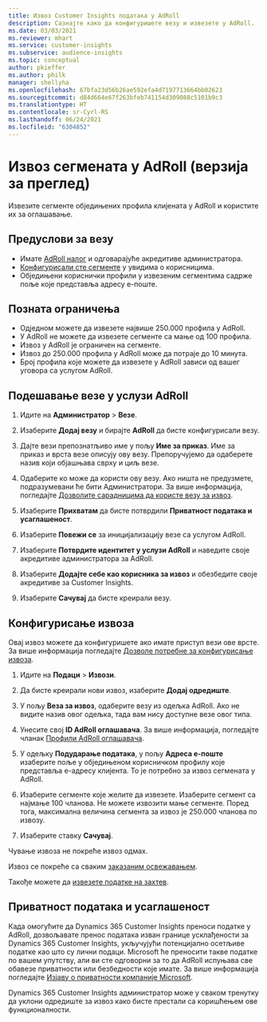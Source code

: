 ```yaml
---
title: Извоз Customer Insights података у AdRoll
description: Сазнајте како да конфигуришете везу и извезете у AdRoll.
ms.date: 03/03/2021
ms.reviewer: mhart
ms.service: customer-insights
ms.subservice: audience-insights
ms.topic: conceptual
author: pkieffer
ms.author: philk
manager: shellyha
ms.openlocfilehash: 67bfa23d56b26ae592efa4d7197713664bb02623
ms.sourcegitcommit: d84d664e67f263bfeb741154d309088c5101b9c3
ms.translationtype: HT
ms.contentlocale: sr-Cyrl-RS
ms.lasthandoff: 06/24/2021
ms.locfileid: "6304852"
---
```

# <a name="export-segments-to-adroll-preview"></a>Извоз сегмената у AdRoll (верзија за преглед)

Извезите сегменте обједињених профила клијената у AdRoll и користите их за оглашавање. 

## <a name="prerequisites-for-a-connection"></a>Предуслови за везу

-   Имате [AdRoll налог](https://www.adroll.com/) и одговарајуће акредитиве администратора.
-   [Конфигурисали сте сегменте](segments.md) у увидима о корисницима.
-   Обједињени кориснички профили у извезеним сегментима садрже поље које представља адресу е-поште.

## <a name="known-limitations"></a>Позната ограничења

- Одједном можете да извезете највише 250.000 профила у AdRoll.
- У AdRoll не можете да извезете сегменте са мање од 100 профила. 
- Извоз у AdRoll је ограничен на сегменте.
- Извоз до 250.000 профила у AdRoll може да потраје до 10 минута. 
- Број профила које можете да извезете у AdRoll зависи од вашег уговора са услугом AdRoll.

## <a name="set-up-connection-to-adroll"></a>Подешавање везе у услузи AdRoll

1. Идите на **Администратор** > **Везе**.

1. Изаберите **Додај везу** и бирајте **AdRoll** да бисте конфигурисали везу.

1. Дајте вези препознатљиво име у пољу **Име за приказ**. Име за приказ и врста везе описују ову везу. Препоручујемо да одаберете назив који објашњава сврху и циљ везе.

1. Одаберите ко може да користи ову везу. Ако ништа не предузмете, подразумевани ће бити Администратори. За више информација, погледајте [Дозволите сарадницима да користе везу за извоз](connections.md#allow-contributors-to-use-a-connection-for-exports).

1. Изаберите **Прихватам** да бисте потврдили **Приватност података и усаглашеност**.

1. Изаберите **Повежи се** за иницијализацију везе са услугом AdRoll.

1. Изаберите **Потврдите идентитет у услузи AdRoll** и наведите своје акредитиве администратора за AdRoll. 

1. Изаберите **Додајте себе као корисника за извоз** и обезбедите своје акредитиве за Customer Insights.

1. Изаберите **Сачувај** да бисте креирали везу.

## <a name="configure-an-export"></a>Конфигурисање извоза

Овај извоз можете да конфигуришете ако имате приступ вези ове врсте. За више информација погледајте [Дозволе потребне за конфигурисање извоза](export-destinations.md#set-up-a-new-export).

1. Идите на **Подаци** > **Извози**.

1. Да бисте креирали нови извоз, изаберите **Додај одредиште**.

1. У пољу **Веза за извоз**, одаберите везу из одељка AdRoll. Ако не видите назив овог одељка, тада вам нису доступне везе овог типа.

1. Унесите свој **ID AdRoll оглашавача**. За више информација, погледајте чланак [Профили AdRoll оглашавача](https://help.adroll.com/hc/articles/212011838-Advertiser-Profiles).

3. У одељку **Подударање података**, у пољу **Адреса е-поште** изаберите поље у обједињеном корисничком профилу које представља е-адресу клијента. То је потребно за извоз сегмената у AdRoll.

1. Изаберите сегменте које желите да извезете. Изаберите сегмент са најмање 100 чланова. Не можете извозити мање сегменте. Поред тога, максимална величина сегмента за извоз је 250.000 чланова по извозу. 

1. Изаберите ставку **Сачувај**.

Чување извоза не покреће извоз одмах.

Извоз се покреће са сваким [заказаним освежавањем](system.md#schedule-tab). 

Такође можете да [извезете податке на захтев](export-destinations.md#run-exports-on-demand). 


## <a name="data-privacy-and-compliance"></a>Приватност података и усаглашеност

Када омогућите да Dynamics 365 Customer Insights преноси податке у AdRoll, дозвољавате пренос података изван границе усклађености за Dynamics 365 Customer Insights, укључујући потенцијално осетљиве податке као што су лични подаци. Microsoft ће преносити такве податке по вашем упутству, али ви сте одговорни за то да AdRoll испуњава све обавезе приватности или безбедности које имате. За више информација погледајте [Изјаву о приватности компаније Microsoft](https://go.microsoft.com/fwlink/?linkid=396732).

Dynamics 365 Customer Insights администратор може у сваком тренутку да уклони одредиште за извоз како бисте престали са коришћењем ове функционалности.
